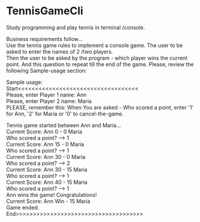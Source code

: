 # TennisGameCli
Study programming and play tennis in terminal /console.  
  
Business requirements follow...  
  Use the tennis game rules to implement a console game. The user to be asked to enter the names of 2 /two players.  
  Then the user to be asked by the program - which player wins the current point. And this question to repeat till the end of the game.
  Please, review the following Sample-usage section:
  
Sample usage:  
Start<<<<<<<<<<<<<<<<<<<<<<<<<<<<<<<<<<<  
Please, enter Player 1 name: Ann  
Please, enter Player 2 name: Maria  
PLEASE, remember this: When You are asked - Who scored a point, enter '1' for Ann, '2' for Maria or '0' to cancel-the-game.  
  
Tennis game started between Ann and Maria...  
Current Score: Ann 0 - 0 Maria  
Who scored a point? --> 1  
Current Score: Ann 15 - 0 Maria  
Who scored a point? --> 1  
Current Score: Ann 30 - 0 Maria  
Who scored a point? --> 2  
Current Score: Ann 30 - 15 Maria  
Who scored a point? --> 1  
Current Score: Ann 40 - 15 Maria  
Who scored a point? --> 1  
Ann wins the game! Congratulations!  
Current Score: Ann Win - 15 Maria  
Game ended.  
End>>>>>>>>>>>>>>>>>>>>>>>>>>>>>>>>>>>>>  
